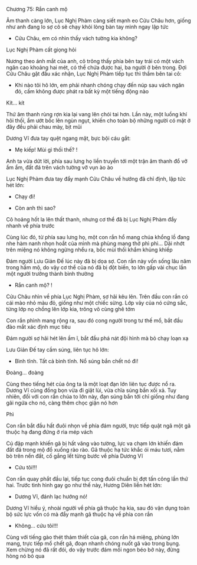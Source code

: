 




Chương 75: Rắn canh mộ

Âm thanh càng lớn, Lục Nghị Phàm càng siết mạnh eo Cửu Châu hơn, giống như anh đang lo sợ cô sẽ chạy khỏi lòng bàn tay mình ngay lập tức

- Cửu Châu, em có nhìn thấy vách tường kia không?

Lục Nghị Phàm cất giọng hỏi

Nương theo ánh mắt của anh, cô trông thấy phía bên tay trái có một vách ngăn cao khoảng hai mét, có thể chứa được hai, ba người ở bên trong. Đợi Cửu Châu gật đầu xác nhận, Lục Nghị Phàm tiếp tục thì thầm bên tai cô:

- Khi nào tôi hô lớn, em phải nhanh chóng chạy đến núp sau vách ngăn đó, cấm không được phát ra bất kỳ một tiếng động nào

Kít... kít

Thứ âm thanh rùng rợn kia lại vang lên chói tai hơn. Lần này, một luồng khí hôi thối, ẩm ướt bốc lên ngùn ngụt, khiến cho toàn bộ những người có mặt ở đây đều phải chau mày, bịt mũi


Dương Vĩ đưa tay quệt ngang mặt, bực bội cáu gắt:

- Mẹ kiếp! Mùi gì thối thế? !

Anh ta vừa dứt lời, phía sau lưng họ liền truyền tới một trận âm thanh đổ vỡ ầm ầm, đất đá trên vách tường vỡ vụn ào ào

Lục Nghị Phàm đưa tay đẩy mạnh Cửu Châu về hướng đã chỉ định, lập tức hét lớn:

- Chạy đi!

- Còn anh thì sao?

Cô hoảng hốt la lên thất thanh, nhưng cơ thể đã bị Lục Nghị Phàm đẩy nhanh về phía trước

Cùng lúc đó, từ phía sau lưng họ, một con rắn hổ mang chúa khổng lồ đang nhe hàm nanh nhọn hoắt của mình mà phùng mang thở phì phì... Dãi nhớt trên miệng nó không ngừng nhểu ra, bốc mùi thối khắm khủng khiếp


Đám người Lưu Giản Đế lúc này đã bị dọa sợ. Con rắn này vốn sống lâu năm trong hầm mộ, do vậy cơ thể của nó đã bị đột biến, to lớn gấp vài chục lần một người trưởng thành bình thường

- Rắn canh mộ? !


Cửu Châu nhìn về phía Lục Nghị Phàm, sợ hãi kêu lên. Trên đầu con rắn có cái mào nhỏ màu đỏ, giống như một chiếc sừng. Lớp vảy của nó cứng sắc, từng lớp nọ chồng lên lớp kia, trông vô cùng ghê tởm

Con rắn phình mang rộng ra, sau đó cong người trong tư thế mổ, bắt đầu đảo mắt xác định mục tiêu

Đám người sợ hãi hét lên ầm ĩ, bắt đầu phá nát đội hình mà bỏ chạy loạn xạ

Lưu Giản Đế tay cầm súng, liên tục hô lớn:

- Bình tĩnh. Tất cả bình tĩnh. Nổ súng bắn chết nó đi!

Đoàng... đoàng

Cùng theo tiếng hét của ông ta là một loạt đạn lớn liên tục được nổ ra. Dương Vĩ cùng đồng bọn vừa đi giật lùi, vừa chĩa súng bắn xối xả. Tuy nhiên, đối với con rắn chúa to lớn này, đạn súng bắn tới chỉ giống như đang gãi ngứa cho nó, càng thêm chọc giận nó hơn

Phì

Con rắn bắt đầu hất đuôi nhọn về phía đám người, trực tiếp quật ngã một gã thuộc hạ đang đứng ở rìa mép vách

Cú đập mạnh khiến gã bị hất văng vào tường, lực va chạm lớn khiến đám đất đá trong mộ đổ xuống rào rào. Gã thuộc hạ tức khắc ói máu tươi, nằm bò trên nền đất, cố gắng lết từng bước về phía Dương Vĩ

- Cứu tôi!!!

Con rắn quay phắt đầu lại, tiếp tục cong đuôi chuẩn bị đợt tấn công lần thứ hai. Trước tình hình gay go như thế này, Hương Diên liền hét lớn:

- Dương Vĩ, đánh lạc hướng nó!

Dương Vĩ hiểu ý, nhoài người về phía gã thuộc hạ kia, sau đó vận dụng toàn bộ sức lực vốn có mà đẩy mạnh gã thuộc hạ về phía con rắn

- Không... cứu tôi!!!

Cùng với tiếng gào thét thảm thiết của gã, con rắn há miệng, phùng lớn mang, trực tiếp mổ chết gã, đoạn nhanh chóng nuốt gã vào trong bụng. Xem chừng nó đã rất đói, do vậy trước đám mồi ngon béo bở này, đừng hòng nó bỏ qua




